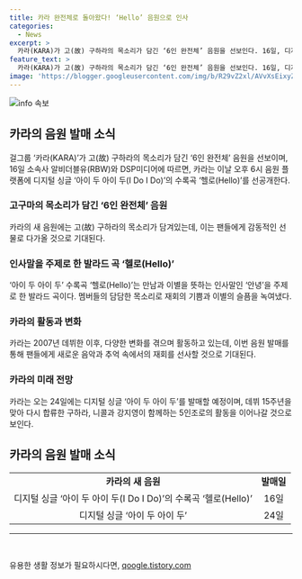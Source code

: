 ```yaml
---
title: 카라 완전체로 돌아왔다! ‘Hello’ 음원으로 인사
categories:
  - News
excerpt: >
  카라(KARA)가 고(故) 구하라의 목소리가 담긴 ‘6인 완전체’ 음원을 선보인다. 16일, 디지털 싱글 ‘아이 두 아이 두(I Do I Do)’의 수록곡 ‘헬로(Hello)’를 선공개 후, 24일에는 디지털 싱글 전체를 발매한다. 곡은 재회와 이별의 감정을 담아 만남과 이별을 뜻하는 안녕을 주제로 한 발라드이며, 구하라의 한국어 녹음 목소리가 담겼다. 2007년 데뷔한 카라는 2022년 데뷔 15주년을 맞아 니콜과 강지영이 다시 합류해 5인조로 활동 중이다.
feature_text: >
  카라(KARA)가 고(故) 구하라의 목소리가 담긴 ‘6인 완전체’ 음원을 선보인다. 16일, 디지털 싱글 ‘아이 두 아이 두(I Do I Do)’의 수록곡 ‘헬로(Hello)’를 선공개 후, 24일에는 디지털 싱글 전체를 발매한다. 곡은 재회와 이별의 감정을 담아 만남과 이별을 뜻하는 안녕을 주제로 한 발라드이며, 구하라의 한국어 녹음 목소리가 담겼다. 2007년 데뷔한 카라는 2022년 데뷔 15주년을 맞아 니콜과 강지영이 다시 합류해 5인조로 활동 중이다.
image: 'https://blogger.googleusercontent.com/img/b/R29vZ2xl/AVvXsEixyZcFfHzMRdzZMjFBmAUKJYCLCGyLL1o632UiGVXcaFdKo_bkvkuCioo0uUKlGfBVcT3P84aROyZIXSBEx3Aw5nCQ3pTgDom1WDC4m8eifvWiAmWEEVb4x6G_l8C0QH225ldMjyaFvpxGEBGNO37VmDTDMHGhJPq73UglMfDca1-0aw/s1600/blogspot.png'
---
```


<p><img src="https://blogger.googleusercontent.com/img/b/R29vZ2xl/AVvXsEixyZcFfHzMRdzZMjFBmAUKJYCLCGyLL1o632UiGVXcaFdKo_bkvkuCioo0uUKlGfBVcT3P84aROyZIXSBEx3Aw5nCQ3pTgDom1WDC4m8eifvWiAmWEEVb4x6G_l8C0QH225ldMjyaFvpxGEBGNO37VmDTDMHGhJPq73UglMfDca1-0aw/s1600/blogspot.png" alt="info 속보" /></p>

<h2 data-ke-size="size26">카라의 음원 발매 소식</h2>

<p data-ke-size="size16">걸그룹 ‘카라(KARA)’가 고(故) 구하라의 목소리가 담긴 ‘6인 완전체’ 음원을 선보이며, 16일 소속사 알비더블유(RBW)와 DSP미디어에 따르면, 카라는 이날 오후 6시 음원 플랫폼에 디지털 싱글 ‘아이 두 아이 두(I Do I Do)’의 수록곡 ‘헬로(Hello)’를 선공개한다.</p>

<h3>고구마의 목소리가 담긴 ‘6인 완전체’ 음원</h3>

<p data-ke-size="size16">카라의 새 음원에는 고(故) 구하라의 목소리가 담겨있는데, 이는 팬들에게 감동적인 선물로 다가올 것으로 기대된다.</p>

<h3>인사말을 주제로 한 발라드 곡 ‘헬로(Hello)’</h3>

<p data-ke-size="size16">‘아이 두 아이 두’ 수록곡 ‘헬로(Hello)’는 만남과 이별을 뜻하는 인사말인 ‘안녕’을 주제로 한 발라드 곡이다. 멤버들의 담담한 목소리로 재회의 기쁨과 이별의 슬픔을 녹여냈다.</p>

<h3>카라의 활동과 변화</h3>

<p data-ke-size="size16">카라는 2007년 데뷔한 이후, 다양한 변화를 겪으며 활동하고 있는데, 이번 음원 발매를 통해 팬들에게 새로운 음악과 추억 속에서의 재회를 선사할 것으로 기대된다. </p>

<h3>카라의 미래 전망</h3>

<p data-ke-size="size16">카라는 오는 24일에는 디지털 싱글 ‘아이 두 아이 두’를 발매할 예정이며, 데뷔 15주년을 맞아 다시 합류한 구하라, 니콜과 강지영이 함께하는 5인조로의 활동을 이어나갈 것으로 보인다.</p>

<h2 data-ke-size="size26">카라의 음원 발매 소식</h2>

<table>
    <tbody>
        <tr>
            <td style="text-align: center; height: 17px;"><b>카라의 새 음원</b></td>
            <td style="text-align: center; height: 17px;"><b>발매일</b></td>
        </tr>
        <tr>
            <td style="text-align: center; height: 17px;">디지털 싱글 ‘아이 두 아이 두(I Do I Do)’의 수록곡 ‘헬로(Hello)’ </td>
            <td style="text-align: center; height: 17px;">16일</td>
        </tr>
        <tr>
            <td style="text-align: center; height: 17px;">디지털 싱글 ‘아이 두 아이 두’</td>
            <td style="text-align: center; height: 17px;">24일</td>
        </tr>
    </tbody>
</table>

<hr>

<p data-ke-size="size16">&nbsp;</p>
유용한 생활 정보가 필요하시다면, <a href="https://qoogle.tistory.com" rel="dofollow">qoogle.tistory.com</a>


